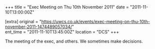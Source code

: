 +++
title = "Exec Meeting on Thu 10th November 2011"
date = "2011-11-10T13:00:00Z"

[extra]
original = "https://uwcs.co.uk/events/exec-meeting-on-thu-10th-november-2011-1474489057034/"    
ent_time = "2011-11-10T13:45:00Z"
location = "DCS"
+++

The meeting of the exec, and others. We sometimes make decisions.

